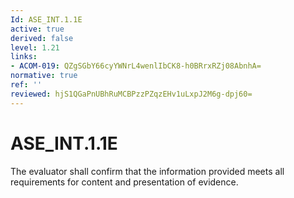 ```yaml
---
Id: ASE_INT.1.1E
active: true
derived: false
level: 1.21
links:
- ACOM-019: QZgSGbY66cyYWNrL4wenlIbCK8-h0BRrxRZj08AbnhA=
normative: true
ref: ''
reviewed: hjS1QGaPnUBhRuMCBPzzPZqzEHv1uLxpJ2M6g-dpj60=
---
```


# ASE_INT.1.1E

The evaluator shall confirm that the information provided meets all requirements for content and presentation of evidence.